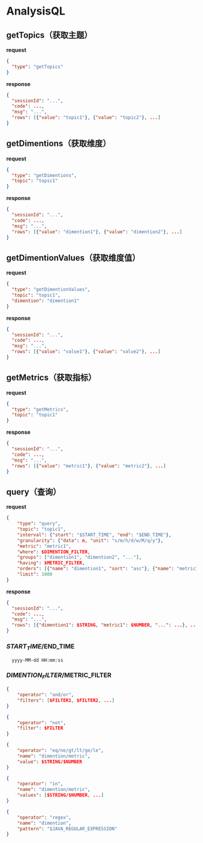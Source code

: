 # AnalysisQL

## getTopics（获取主题）

**request**

```json
{
  "type": "getTopics"
}
```

**response**

```json
{
  "sessionId": "...",
  "code": ...,
  "msg": "...",
  "rows": [{"value": "topic1"}, {"value": "topic2"}, ...]
}
```

## getDimentions（获取维度）

**request**

```json
{
  "type": "getDimentions",
  "topic": "topic1"
}
```

**response**

```json
{
  "sessionId": "...",
  "code": ...,
  "msg": "...",
  "rows": [{"value": "dimention1"}, {"value": "dimention2"}, ...]
}
```

## getDimentionValues（获取维度值）

**request**

```json
{
  "type": "getDimentionValues",
  "topic": "topic1",
  "dimention": "dimention1"
}
```

**response**

```json
{
  "sessionId": "...",
  "code": ...,
  "msg": "...",
  "rows": [{"value": "value1"}, {"value": "value2"}, ...]
}
```

## getMetrics（获取指标）

**request**

```json
{
  "type": "getMetrics",
  "topic": "topic1"
}
```

**response**

```json
{
  "sessionId": "...",
  "code": ...,
  "msg": "...",
  "rows": [{"value": "metric1"}, {"value": "metric2"}, ...]
}
```

## query（查询）

**request**

```json
{
	"type": "query",
	"topic": "topic1",
	"interval": {"start": "$START_TIME", "end": "$END_TIME"},
	"granularity": {"data": n, "unit": "s/m/h/d/w/M/q/y"},
	"metric": "metric1",
	"where": $DIMENTION_FILTER,
	"groups": ["dimention1", "dimention2", "..."],
	"having": $METRIC_FILTER,
	"orders": [{"name": "dimention1", "sort": "asc"}, {"name": "metric1", "sort": "desc"}, ...],
	"limit": 1000
}
```

**response**

```json
{
  "sessionId": "...",
  "code": ...,
  "msg": "...",
  "rows": [{"dimention1": $STRING, "metric1": $NUMBER, "...": ...}, ...]
}
```

### $START_TIME/$END_TIME

```text
  yyyy-MM-dd HH:mm:ss
```

### $DIMENTION_FILTER/$METRIC_FILTER

```json
{
	"operator": "and/or",
	"filters": [$FILTER1, $FILTER2, ...]
}

{
	"operator": "not",
	"filter": $FILTER
}

{
	"operator": "eq/ne/gt/lt/ge/le",
	"name": "dimention/metric",
	"value": $STRING/$NUMBER
}

{
	"operator": "in",
	"name": "dimention/metric",
	"values": [$STRING/$NUMBER, ...]
}

{
	"operator": "regex",
	"name": "dimention",
	"pattern": "$JAVA_REGULAR_EXPRESSION"
}
```

